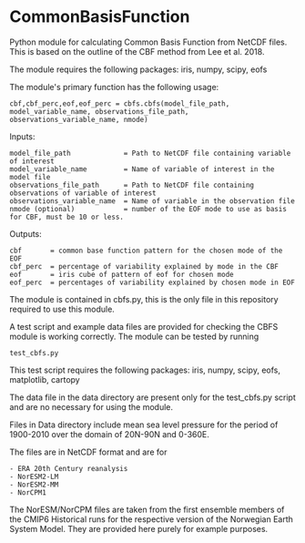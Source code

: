 # CommonBasisFunction
Python module for calculating Common Basis Function from NetCDF files.
This is based on the outline of the CBF method from Lee et al. 2018.

The module requires the following packages:  iris, numpy, scipy, eofs

The module's primary function has the following usage:

    cbf,cbf_perc,eof,eof_perc = cbfs.cbfs(model_file_path, model_variable_name, observations_file_path, observations_variable_name, nmode)
  
  Inputs:
  
    model_file_path             = Path to NetCDF file containing variable of interest
    model_variable_name         = Name of variable of interest in the model file
    observations_file_path      = Path to NetCDF file containing observations of variable of interest
    observations_variable_name  = Name of variable in the observation file
    nmode (optional)            = number of the EOF mode to use as basis for CBF, must be 10 or less.

  Outputs:
  
    cbf       = common base function pattern for the chosen mode of the EOF
    cbf_perc  = percentage of variability explained by mode in the CBF
    eof       = iris cube of pattern of eof for chosen mode
    eof_perc  = percentages of variability explained by chosen mode in EOF


The module is contained in cbfs.py, this is the only file in this repository required to use this module. 

A test script and example data files are provided for checking the CBFS module is working correctly. 
The module can be tested by running 

    test_cbfs.py

This test script requires the following packages: iris, numpy, scipy, eofs, matplotlib, cartopy

The data file in the data directory are present only for the test_cbfs.py script and are no necessary for using the module. 

Files in Data directory include mean sea level pressure for the period of 1900-2010 over the domain of 20N-90N and 0-360E.

The files are in NetCDF format and are for 

    - ERA 20th Century reanalysis
    - NorESM2-LM 
    - NorESM2-MM
    - NorCPM1

The NorESM/NorCPM files are taken from the first ensemble members of the CMIP6 Historical runs for the respective version of the Norwegian Earth System Model. 
They are provided here purely for example purposes.



